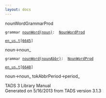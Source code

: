 ```yaml
---
layout: docs
---
```

<span class="title">nounWord</span><span class="type">GrammarProd</span>

`grammar `<span class="classExtLink">[`nounWord(noun)`](../object/nounWord(noun).html)</span>` :   `[`NounWordProd`](../object/NounWordProd.html)

[`en_us.t`](../file/en_us.t.html)`[`[`6645`](../source/en_us.t.html#6645)`]`



noun-\>noun\_



`grammar `<span class="classExtLink">[`nounWord(nounAbbr)`](../object/nounWord(nounAbbr).html)</span>` :   `[`NounWordProd`](../object/NounWordProd.html)

[`en_us.t`](../file/en_us.t.html)`[`[`6648`](../source/en_us.t.html#6648)`]`



noun-\>noun\_ tokAbbrPeriod-\>period\_  





TADS 3 Library Manual  
Generated on 5/16/2013 from TADS version 3.1.3


